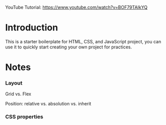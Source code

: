 YouTube Tutorial: https://www.youtube.com/watch?v=BOF79TAIkYQ 
# Introduction

This is a starter boilerplate for HTML, CSS, and JavaScript project, you can use it to quickly start creating your own project for practices.


# Notes

### Layout

Grid vs. Flex

Position: relative vs. absolution vs. inherit

### CSS properties